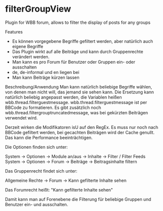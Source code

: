 filterGroupView
===============

Plugin for WBB forum, allows to filter the display of posts for any groups

Features
 * Es können vorgegebene Begriffe gefiltert werden, aber natürlich auch eigene Begriffe
 * Das Plugin wirkt auf alle Beiträge und kann durch Gruppenrechte verändert werden.
 * Man kann es pro Forum für Benutzer oder Gruppen ein- oder ausschalten
 * de, de-informal und en liegen bei
 * Man kann Beiträge kürzen lassen


Beschreibung/Anwendung
Man kann natürlich beliebige Begriffe wählen, von denen man nicht will, das jemand sie sehen kann.
Die Ersetzung kann natürlich beliebig angepasst werden, die Variablen heißen wbb.thread.filterguestmessage.
wbb.thread.filterguestmessage ist per BBCode zu formatieren.
Es gibt zusätzlich noch wbb.thread.filtergrouptruncatedmessage, was bei gekürzten Beiträgen verwendet wird.

Derzeit wirken die Modifikatoren isU auf den RegEx.
Es muss nur noch nach BBCode gefiltert werden, bei gecachten Beiträgen wird der Cache genullt. Das kann die Performance beeinträchtigen.

Die Optionen finden sich unter:

System -> Optionen -> Module an/aus -> Inhalte -> Filter / Filter Feeds
System -> Optionen -> Forum -> Beiträge -> Beitragsinhalte filtern

Das Gruppenrecht findet sich unter:

Allgemeine Rechte -> Forum -> Kann gefilterte Inhalte sehen

Das Forumrecht heißt:
"Kann gefilterte Inhalte sehen"

Damit kann man auf Forenebene die Filterung für beliebige Gruppen und Benutzer ein- und ausschalten.
